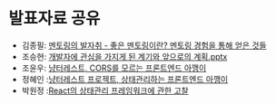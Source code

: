 ﻿# 발표자료 공유

- 김종필: [멘토링의 발자취 - 좋은 멘토링이란? 멘토링 경험을 통해 얻은 것들](https://www.notion.so/jongfeel/62a60d0846874bf69dd71a63ee578bc6)
- 조승현: [개발자에 관심을 가지게 된 계기와 앞으로의 계획.pptx](https://wjrmffldrhrl.github.io/)
- 조윤우: [냥터레스트, CORS를 모르는 프론트엔드 아깽이](https://yoonucho.github.io/1sthomecomingday/2019/12/05/cors-issue)
- 정혜인 :[냥터레스트 프로젝트, 상태관리하는 프론트엔드 아깽이](https://github.com/henyy1004/mobx)
- 박원정 :[React의 상태관리 프레임워크에 관한 고찰](https://wonjeongpark.github.io/blog/Required_Redux/)